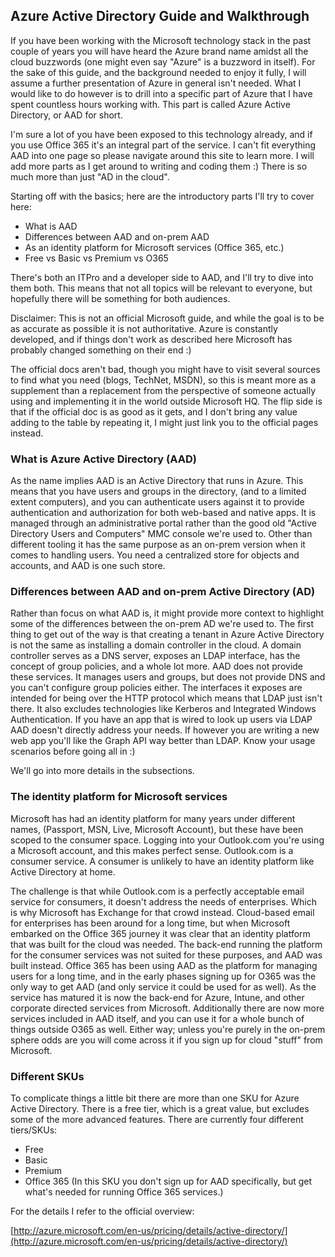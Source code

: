 <properties
	pageTitle="Home"
	description="A walkthrough of and a guide to Azure Active Directory."
	slug="home"
	keywords="Azure AD, AAD, DirSync"
/>

## Azure Active Directory Guide and Walkthrough

If you have been working with the Microsoft technology stack in the past couple of years you will have heard the Azure brand name amidst all the cloud buzzwords (one might even say "Azure" is a buzzword in itself). For the sake of this guide, and the background needed to enjoy it fully, I will assume a further presentation of Azure in general isn't needed. What I would like to do however is to drill into a specific part of Azure that I have spent countless hours working with. This part is called Azure Active Directory, or AAD for short.

I'm sure a lot of you have been exposed to this technology already, and if you use Office 365 it's an integral part of the service. I can't fit everything AAD into one page so please navigate around this site to learn more. I will add more parts as I get around to writing and coding them :) There is so much more than just "AD in the cloud".

Starting off with the basics; here are the introductory parts I'll try to cover here:
- What is AAD
- Differences between AAD and on-prem AAD
- As an identity platform for Microsoft services (Office 365, etc.)
- Free vs Basic vs Premium vs O365

There's both an ITPro and a developer side to AAD, and I'll try to dive into them both. This means that not all topics will be relevant to everyone, but hopefully there will be something for both audiences.

Disclaimer: This is not an official Microsoft guide, and while the goal is to be as accurate as possible it is not authoritative. Azure is constantly developed, and if things don't work as described here Microsoft has probably changed something on their end :)

The official docs aren't bad, though you might have to visit several sources to find what you need (blogs, TechNet, MSDN), so this is meant more as a supplement than a replacement from the perspective of someone actually using and implementing it in the world outside Microsoft HQ. The flip side is that if the official doc is as good as it gets, and I don't bring any value adding to the table by repeating it, I might just link you to the official pages instead.

### What is Azure Active Directory (AAD)

As the name implies AAD is an Active Directory that runs in Azure. This means that you have users and groups in the directory, (and to a limited extent computers), and you can authenticate users against it to provide authentication and authorization for both web-based and native apps. It is managed through an administrative portal rather than the good old "Active Directory Users and Computers" MMC console we're used to. Other than different tooling it has the same purpose as an on-prem version when it comes to handling users. You need a centralized store for objects and accounts, and AAD is one such store.

### Differences between AAD and on-prem Active Directory (AD)

Rather than focus on what AAD is, it might provide more context to highlight some of the differences between the on-prem AD we're used to. The first thing to get out of the way is that creating a tenant in Azure Active Directory is not the same as installing a domain controller in the cloud. A domain controller serves as a DNS server, exposes an LDAP interface, has the concept of group policies, and a whole lot more. AAD does not provide these services. It manages users and groups, but does not provide DNS and you can't configure group policies either. The interfaces it exposes are intended for being over the HTTP protocol which means that LDAP just isn't there. It also excludes technologies like Kerberos and Integrated Windows Authentication. If you have an app that is wired to look up users via LDAP AAD doesn't directly address your needs. If however you are writing a new web app you'll like the Graph API way better than LDAP. Know your usage scenarios before going all in :)

We'll go into more details in the subsections.

### The identity platform for Microsoft services

Microsoft has had an identity platform for many years under different names, (Passport, MSN, Live, Microsoft Account), but these have been scoped to the consumer space. Logging into your Outlook.com you're using a Microsoft account, and this makes perfect sense. Outlook.com is a consumer service. A consumer is unlikely to have an identity platform like Active Directory at home.

The challenge is that while Outlook.com is a perfectly acceptable email service for consumers, it doesn't address the needs of enterprises. Which is why Microsoft has Exchange for that crowd instead. Cloud-based email for enterprises has been around for a long time, but when Microsoft embarked on the Office 365 journey it was clear that an identity platform that was built for the cloud was needed. The back-end running the platform for the consumer services was not suited for these purposes, and AAD was built instead. Office 365 has been using AAD as the platform for managing users for a long time, and in the early phases signing up for O365 was the only way to get AAD (and only service it could be used for as well). As the service has matured it is now the back-end for Azure, Intune, and other corporate directed services from Microsoft. Additionally there are now more services included in AAD itself, and you can use it for a whole bunch of things outside O365 as well. Either way; unless you're purely in the on-prem sphere odds are you will come across it if you sign up for cloud "stuff" from Microsoft.

### Different SKUs
To complicate things a little bit there are more than one SKU for Azure Active Directory. There is a free tier, which is a great value, but excludes some of the more advanced features. There are currently four different tiers/SKUs:
- Free
- Basic
- Premium
- Office 365 (In this SKU you don't sign up for AAD specifically, but get what's needed for running Office 365 services.)

For the details I refer to the official overview:

[http://azure.microsoft.com/en-us/pricing/details/active-directory/](http://azure.microsoft.com/en-us/pricing/details/active-directory/)